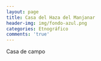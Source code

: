 ```yaml
---
layout: page
title: Casa del Haza del Manjanar
header-img: img/fondo-azul.png
categories: Etnográfico
comments: 'true'
---
```



Casa de campo

<div class="photos">
</div>
